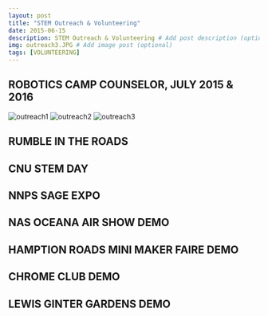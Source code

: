 ```yaml
---
layout: post
title: "STEM Outreach & Volunteering"
date: 2015-06-15
description: STEM Outreach & Volunteering # Add post description (optional)
img: outreach3.JPG # Add image post (optional)
tags: [VOLUNTEERING]
---
```


## ROBOTICS CAMP COUNSELOR, JULY 2015 & 2016

![outreach1](http://natgrrl.github.io/assets/img/outreach1.JPG)
![outreach2](http://natgrrl.github.io/assets/img/outreach2.JPG)
![outreach3](http://natgrrl.github.io/assets/img/outreach3.JPG)

## RUMBLE IN THE ROADS

## CNU STEM DAY 

## NNPS SAGE EXPO

## NAS OCEANA AIR SHOW DEMO

## HAMPTION ROADS MINI MAKER FAIRE DEMO

## CHROME CLUB DEMO

## LEWIS GINTER GARDENS DEMO






